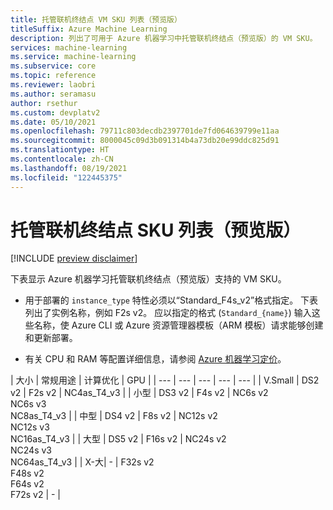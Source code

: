 ```yaml
---
title: 托管联机终结点 VM SKU 列表（预览版）
titleSuffix: Azure Machine Learning
description: 列出了可用于 Azure 机器学习中托管联机终结点（预览版）的 VM SKU。
services: machine-learning
ms.service: machine-learning
ms.subservice: core
ms.topic: reference
ms.reviewer: laobri
ms.author: seramasu
author: rsethur
ms.custom: devplatv2
ms.date: 05/10/2021
ms.openlocfilehash: 79711c803decdb2397701de7fd064639799e11aa
ms.sourcegitcommit: 8000045c09d3b091314b4a73db20e99ddc825d91
ms.translationtype: HT
ms.contentlocale: zh-CN
ms.lasthandoff: 08/19/2021
ms.locfileid: "122445375"
---
```

# <a name="managed-online-endpoints-sku-list-preview"></a>托管联机终结点 SKU 列表（预览版）

[!INCLUDE [preview disclaimer](../../includes/machine-learning-preview-generic-disclaimer.md)]

下表显示 Azure 机器学习托管联机终结点（预览版）支持的 VM SKU。

* 用于部署的 `instance_type` 特性必须以“Standard_F4s_v2”格式指定。 下表列出了实例名称，例如 F2s v2。 应以指定的格式 (`Standard_{name}`) 输入这些名称，使 Azure CLI 或 Azure 资源管理器模板（ARM 模板）请求能够创建和更新部署。 

* 有关 CPU 和 RAM 等配置详细信息，请参阅 [Azure 机器学习定价](https://azure.microsoft.com/pricing/details/machine-learning/)。

| 大小 | 常规用途 | 计算优化 |  GPU |
| --- | --- | --- | --- | --- | 
| V.Small | DS2 v2 | F2s v2 | NC4as_T4_v3 |
| 小型 | DS3 v2 | F4s v2 | NC6s v2 <br/> NC6s v3 <br/> NC8as_T4_v3 |
| 中型 | DS4 v2 | F8s v2 | NC12s v2 <br/> NC12s v3 <br/> NC16as_T4_v3 |
| 大型 | DS5 v2 | F16s v2 | NC24s v2 <br/> NC24s v3 <br/> NC64as_T4_v3 |
| X-大| - | F32s v2 <br/> F48s v2 <br/> F64s v2 <br/> F72s v2 | - |


